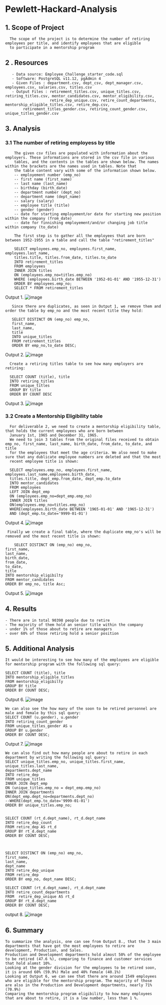 # Pewlett-Hackard-Analysis

## 1. Scope of Project
      The scope of the project is to determine the number of retiring employees per title, and identify employees that are eligible
      to participate in a mentorship program
      
## 2 . Resources
       - Data source: Employee_Challenge_starter_code.sql
       - Software: PostgreSQL v11.12, pgAdmin 4
       - Given Files : department.csv, dept_csv, dept_manager.csv, employees.csv, salaries.csv, titles.csv
       - Output Files : retirement_titles.csv, unique_titles.csv, retiring_titles.csv, mentor_candidates.csv, mentor_eligibility.csv,
                        retire_dep_unique.csv, retire_count_departments, mentorship_eligible_titles.csv, retire_dep.csv,
			retirement_titles_gender.csv, retiring_count_gender.csv, unique_titles_gender.csv 
       
## 3. Analysis
### 3.1 The number of retiring employess by title
        The given csv files are populated with information about the employers. These informations are stored in the csv file in various
        tables, and the contents in the tables are shown below. The names within the brackets are the names used in tables. Note that
        the table content vary with some of the information shown below.
        -- employement number (emp_no)
        -- first name (first_name)
        -- last name (last_name)
        -- birthday (birth_date)
        -- department number (dept_no)
        -- department name (dept_name)
        -- salary (salary)
        -- employee title (title)
        -- gender (gender)
        -- date for starting employement/or date for starting new position within the company (from_date)
        -- date for finnishing employement/and/or changing job title within company (to_date)
        
        The first step is to gather all the employees that are born between 1952-1955 in a table and call the table "retirement_titles"
        
        SELECT employees.emp_no, employees.first_name, employees.last_name,
        titles.title, titles.from_date, titles.to_date
        INTO retirement_titles
        FROM employees
        INNER JOIN titles
        ON (employees.emp_no=titles.emp_no)
        WHERE (employees.birth_date BETWEEN '1952-01-01' AND '1955-12-31')
        ORDER BY employees.emp_no;
        SELECT * FROM retirement_titles
 
 Output 1. 
 ![image](https://user-images.githubusercontent.com/85843030/128634656-ce7f75f5-87c7-406b-84dd-18611eada623.png)

        
       Since there are duplicates, as seen in Output 1, we remove them and order the table by emp_no and the most recent title they hold:
       
       SELECT DISTINCT ON (emp_no) emp_no,
       first_name,
       last_name,
       title
       INTO unique_titles
       FROM retirement_titles
       ORDER BY emp_no,to_date DESC;
        
Output 2.
![image](https://user-images.githubusercontent.com/85843030/128635591-8bdd5660-ba82-46c0-a6db-0f4c3fa5afe6.png)


      Create a retiring titles table to see how many employers are retiring:
      
      SELECT COUNT (title), title
      INTO retiring_titles
      FROM unique_titles
      GROUP BY title 
      ORDER BY COUNT DESC
      
Output 3.
![image](https://user-images.githubusercontent.com/85843030/128635818-74821d31-8dcd-4953-a4cb-50beb774e458.png)

### 3.2 Create a Mentorship Eligibility table
      For deliverable 2, we need to create a mentorship eligibility table, that holds the current employees who are born between
      January 1st, 1965 and December 31, 1965.
      We need to join 3 tables from the original files received to obtain emp_no, first_name, last_name, birth_date, from_date, to_date, and title
      for the employees that meet the age criteria. We also need to make sure that any dublicate employee numbers are deleted and that the most
      recent employee title is shown:
      
      SELECT employees.emp_no, employees.first_name, employees.last_name,employees.birth_date,
      titles.title, dept_emp.from_date, dept_emp.to_date
      INTO mentor_candidates   
      FROM employees
      LEFT JOIN dept_emp
      ON (employees.emp_no=dept_emp.emp_no)
      INNER JOIN titles
      ON(employees.emp_no=titles.emp_no)
      WHERE(employees.birth_date BETWEEN '1965-01-01' AND '1965-12-31')
      AND (dept_emp.to_date='9999-01-01')
      
      
Output 4.
![image](https://user-images.githubusercontent.com/85843030/128636630-d49d7b04-0caa-404e-bce6-78aceb9d57f2.png)

      
     Finally we create a final table, where the duplicate emp_no's will be removed and the most recent title is shown:
     
     	SELECT DISTINCT ON (emp_no) emp_no,
	first_name,
	last_name,
	birth_date,
	from_date,
	to_date,
	title
	INTO mentorship_eligibilty
	FROM mentor_candidates
	ORDER BY emp_no, title Asc;
     
     
Output 5. 
![image](https://user-images.githubusercontent.com/85843030/128636751-e1f62178-c18b-4f79-b2a6-1720e61159e1.png)


## 4. Results
	- There are in total 90398 people due to retire
	- The majority of them hold an senior title within the company
	- under 1% of those about to retire are managers
	- over 60% of those retiring hold a senior position

## 5. Additional Analysis
	It would be interesting to see how many of the employees are eligible for mentorship program with the following sql query:
	
	SELECT COUNT (title), title
	INTO mentorship_eligible_titles
	FROM mentorship_eligibilty
	GROUP BY title 
	ORDER BY COUNT DESC;


Output 6.
![image](https://user-images.githubusercontent.com/85843030/128640005-1e260751-1af2-4e91-b365-4c1eb91566bd.png)


	We can also see the how many of the soon to be retired personnel are male and female by this sql query:
	SELECT COUNT (u.gender), u.gender
	INTO retiring_count_gender
	FROM unique_titles_gender AS u
	GROUP BY u.gender 
	ORDER BY COUNT DESC;
	
Output 7.
![image](https://user-images.githubusercontent.com/85843030/128640652-574cc594-2290-4bf6-af27-3846f820d9ad.png)

	We can also find out how many people are about to retire in each department by writing the following sql query:
	SELECT unique_titles.emp_no, unique_titles.first_name, unique_titles.last_name,
	departments.dept_name
	INTO retire_dep
	FROM unique_titles
	INNER JOIN dept_emp
	ON (unique_titles.emp_no = dept_emp.emp_no)
	INNER JOIN departments
	ON(dept_emp.dept_no=departments.dept_no)
	--WHERE(dept_emp.to_date='9999-01-01')
	ORDER BY unique_titles.emp_no;


	SELECT COUNT (rt_d.dept_name), rt_d.dept_name
	INTO retire_dep_count
	FROM retire_dep AS rt_d
	GROUP BY rt_d.dept_name 
	ORDER BY COUNT DESC;



	SELECT DISTINCT ON (emp_no) emp_no,
	first_name,
	last_name,
	dept_name
	INTO retire_dep_unique
	FROM retire_dep 
	ORDER BY emp_no, dept_name DESC;

	SELECT COUNT (rt_d.dept_name), rt_d.dept_name
	INTO retire_count_departments
	FROM  retire_dep_unique AS rt_d
	GROUP BY rt_d.dept_name 
	ORDER BY COUNT DESC;

output 8.
![image](https://user-images.githubusercontent.com/85843030/128644304-74d68a03-104d-4250-96a1-7f22d6363a41.png)


## 6. Summary
	To summarize the analysis, one can see from Output 8., that the 3 main departments that have got the most employees to retire are
	development, Production, and Sales.
	Production and Development departments hold almost 50% of the employee to be retired (47.6 %), comparing to finance and customer services
	that hold alomst 10%.
	Looking at the gender division for the employees to be retired soon, it is around 60% (59.9%) Male and 40% Female (40.1%) 
	Looking at Output 6, we can see that there are around 1549 employees who are eligible for the mentorship program. The majority of those
	are also in the Production and Development departments, nearly 71% (70.9%)
	Comparing the mentorship program eligibility to how many employees that are about to retire, it is a low number, less than 1 %.

	


